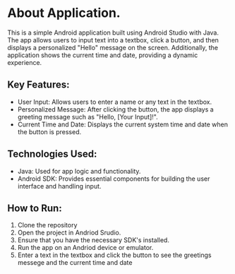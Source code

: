 # About Application.
This is a simple Android application built using Android Studio with Java. The app allows users to input text into a textbox, click a button, and then displays a personalized "Hello" message on the screen. Additionally, the application shows the current time and date, providing a dynamic experience.

## Key Features: 

+ User Input: Allows users to enter a name or any text in the textbox.
+ Personalized Message: After clicking the button, the app displays a greeting message such as "Hello, [Your Input]!".
+ Current Time and Date: Displays the current system time and date when the button is pressed.

## Technologies Used:
+ Java: Used for app logic and functionality.
+ Android SDK: Provides essential components for building the user interface and handling input.


## How to Run:
1. Clone the repository
2. Open the project in Andriod Srudio.
3. Ensure that you have the necessary SDK's installed.
4. Run the app on an Andriod device or emulator.
5. Enter a text in the textbox and click the button to see the greetings messege and the current time and date

